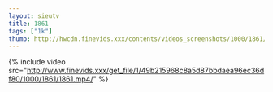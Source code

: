 ```yaml
--- 
layout: sieutv
title: 1861
tags: ["1k"]
thumb: http://hwcdn.finevids.xxx/contents/videos_screenshots/1000/1861/preview.mp4.jpg
---
```

{% include video src="http://www.finevids.xxx/get_file/1/49b215968c8a5d87bbdaea96ec36df80/1000/1861/1861.mp4/" %} 
